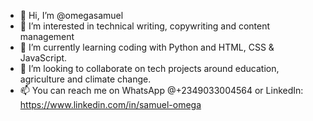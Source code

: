 - 👋 Hi, I’m @omegasamuel
- 👀 I’m interested in technical writing, copywriting and content management
- 🌱 I’m currently learning coding with Python and HTML, CSS & JavaScript.
- 💞️ I’m looking to collaborate on tech projects around education, agriculture and climate change.
- 📫 You can reach me on WhatsApp @+2349033004564 or LinkedIn: https://www.linkedin.com/in/samuel-omega

<!---
omegasamuel/omegasamuel is a ✨ special ✨ repository because its `README.md` (this file) appears on your GitHub profile.
You can click the Preview link to take a look at your changes.
--->
